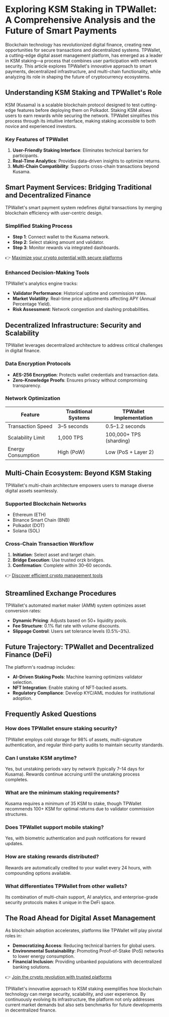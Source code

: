 # Exploring KSM Staking in TPWallet: A Comprehensive Analysis and the Future of Smart Payments  

Blockchain technology has revolutionized digital finance, creating new opportunities for secure transactions and decentralized systems. TPWallet, a cutting-edge digital asset management platform, has emerged as a leader in KSM staking—a process that combines user participation with network security. This article explores TPWallet's innovative approach to smart payments, decentralized infrastructure, and multi-chain functionality, while analyzing its role in shaping the future of cryptocurrency ecosystems.  

## Understanding KSM Staking and TPWallet's Role  

KSM (Kusama) is a scalable blockchain protocol designed to test cutting-edge features before deploying them on Polkadot. Staking KSM allows users to earn rewards while securing the network. TPWallet simplifies this process through its intuitive interface, making staking accessible to both novice and experienced investors.  

### Key Features of TPWallet  
1. **User-Friendly Staking Interface**: Eliminates technical barriers for participants.  
2. **Real-Time Analytics**: Provides data-driven insights to optimize returns.  
3. **Multi-Chain Compatibility**: Supports cross-chain transactions beyond Kusama.  

## Smart Payment Services: Bridging Traditional and Decentralized Finance  

TPWallet's smart payment system redefines digital transactions by merging blockchain efficiency with user-centric design.  

### Simplified Staking Process  
- **Step 1**: Connect wallet to the Kusama network.  
- **Step 2**: Select staking amount and validator.  
- **Step 3**: Monitor rewards via integrated dashboards.  

👉 [Maximize your crypto potential with secure platforms](https://bit.ly/okx-bonus)  

### Enhanced Decision-Making Tools  
TPWallet's analytics engine tracks:  
- **Validator Performance**: Historical uptime and commission rates.  
- **Market Volatility**: Real-time price adjustments affecting APY (Annual Percentage Yield).  
- **Risk Assessment**: Network congestion and slashing probabilities.  

## Decentralized Infrastructure: Security and Scalability  

TPWallet leverages decentralized architecture to address critical challenges in digital finance.  

### Data Encryption Protocols  
- **AES-256 Encryption**: Protects wallet credentials and transaction data.  
- **Zero-Knowledge Proofs**: Ensures privacy without compromising transparency.  

### Network Optimization  
| Feature                | Traditional Systems | TPWallet Implementation |  
|------------------------|---------------------|--------------------------|  
| Transaction Speed       | 3–5 seconds          | 0.5–1.2 seconds          |  
| Scalability Limit       | 1,000 TPS           | 100,000+ TPS (sharding)  |  
| Energy Consumption      | High (PoW)          | Low (PoS + Layer 2)      |  

## Multi-Chain Ecosystem: Beyond KSM Staking  

TPWallet's multi-chain architecture empowers users to manage diverse digital assets seamlessly.  

### Supported Blockchain Networks  
- Ethereum (ETH)  
- Binance Smart Chain (BNB)  
- Polkadot (DOT)  
- Solana (SOL)  

### Cross-Chain Transaction Workflow  
1. **Initiation**: Select asset and target chain.  
2. **Bridge Execution**: Use trusted orzk bridges.  
3. **Confirmation**: Complete within 30–60 seconds.  

👉 [Discover efficient crypto management tools](https://bit.ly/okx-bonus)  

## Streamlined Exchange Procedures  

TPWallet's automated market maker (AMM) system optimizes asset conversion rates:  
- **Dynamic Pricing**: Adjusts based on 50+ liquidity pools.  
- **Fee Structure**: 0.1% flat rate with volume discounts.  
- **Slippage Control**: Users set tolerance levels (0.5%–3%).  

## Future Trajectory: TPWallet and Decentralized Finance (DeFi)  

The platform's roadmap includes:  
- **AI-Driven Staking Pools**: Machine learning optimizes validator selection.  
- **NFT Integration**: Enable staking of NFT-backed assets.  
- **Regulatory Compliance**: Develop KYC/AML modules for institutional adoption.  

## Frequently Asked Questions  

### How does TPWallet ensure staking security?  
TPWallet employs cold storage for 98% of assets, multi-signature authentication, and regular third-party audits to maintain security standards.  

### Can I unstake KSM anytime?  
Yes, but unstaking periods vary by network (typically 7–14 days for Kusama). Rewards continue accruing until the unstaking process completes.  

### What are the minimum staking requirements?  
Kusama requires a minimum of 35 KSM to stake, though TPWallet recommends 100+ KSM for optimal returns due to validator commission structures.  

### Does TPWallet support mobile staking?  
Yes, with biometric authentication and push notifications for reward updates.  

### How are staking rewards distributed?  
Rewards are automatically credited to your wallet every 24 hours, with compounding options available.  

### What differentiates TPWallet from other wallets?  
Its combination of multi-chain support, AI analytics, and enterprise-grade security protocols makes it unique in the DeFi space.  

## The Road Ahead for Digital Asset Management  

As blockchain adoption accelerates, platforms like TPWallet will play pivotal roles in:  
- **Democratizing Access**: Reducing technical barriers for global users.  
- **Environmental Sustainability**: Promoting Proof-of-Stake (PoS) networks to lower energy consumption.  
- **Financial Inclusion**: Providing unbanked populations with decentralized banking solutions.  

👉 [Join the crypto revolution with trusted platforms](https://bit.ly/okx-bonus)  

TPWallet's innovative approach to KSM staking exemplifies how blockchain technology can merge security, scalability, and user experience. By continuously evolving its infrastructure, the platform not only addresses current market demands but also sets benchmarks for future developments in decentralized finance.